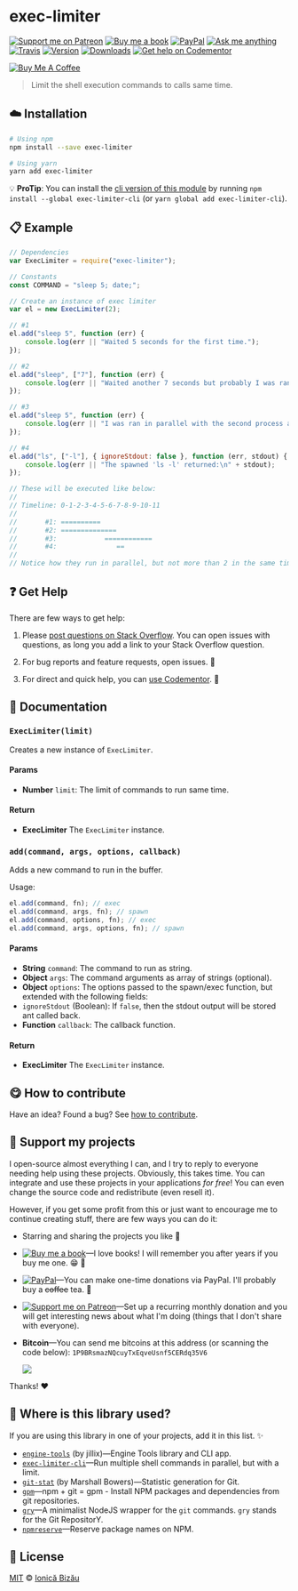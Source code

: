 <!-- Please do not edit this file. Edit the `blah` field in the `package.json` instead. If in doubt, open an issue. -->


# exec-limiter

 [![Support me on Patreon][badge_patreon]][patreon] [![Buy me a book][badge_amazon]][amazon] [![PayPal][badge_paypal_donate]][paypal-donations] [![Ask me anything](https://img.shields.io/badge/ask%20me-anything-1abc9c.svg)](https://github.com/IonicaBizau/ama) [![Travis](https://img.shields.io/travis/IonicaBizau/exec-limiter.svg)](https://travis-ci.org/IonicaBizau/exec-limiter/) [![Version](https://img.shields.io/npm/v/exec-limiter.svg)](https://www.npmjs.com/package/exec-limiter) [![Downloads](https://img.shields.io/npm/dt/exec-limiter.svg)](https://www.npmjs.com/package/exec-limiter) [![Get help on Codementor](https://cdn.codementor.io/badges/get_help_github.svg)](https://www.codementor.io/johnnyb?utm_source=github&utm_medium=button&utm_term=johnnyb&utm_campaign=github)

<a href="https://www.buymeacoffee.com/H96WwChMy" target="_blank"><img src="https://www.buymeacoffee.com/assets/img/custom_images/yellow_img.png" alt="Buy Me A Coffee"></a>

> Limit the shell execution commands to <x> calls same time.

## :cloud: Installation

```sh
# Using npm
npm install --save exec-limiter

# Using yarn
yarn add exec-limiter
```


:bulb: **ProTip**: You can install the [cli version of this module](https://github.com/IonicaBizau/exec-limiter-cli) by running `npm install --global exec-limiter-cli` (or `yarn global add exec-limiter-cli`).

## :clipboard: Example



```js
// Dependencies
var ExecLimiter = require("exec-limiter");

// Constants
const COMMAND = "sleep 5; date;";

// Create an instance of exec limiter
var el = new ExecLimiter(2);

// #1
el.add("sleep 5", function (err) {
    console.log(err || "Waited 5 seconds for the first time.");
});

// #2
el.add("sleep", ["7"], function (err) {
    console.log(err || "Waited another 7 seconds but probably I was ran in parallel with the other process.");
});

// #3
el.add("sleep 5", function (err) {
    console.log(err || "I was ran in parallel with the second process and finished fine.");
});

// #4
el.add("ls", ["-l"], { ignoreStdout: false }, function (err, stdout) {
    console.log(err || "The spawned 'ls -l' returned:\n" + stdout);
});

// These will be executed like below:
//
// Timeline: 0-1-2-3-4-5-6-7-8-9-10-11
//
//       #1: ==========
//       #2: ==============
//       #3:            ============
//       #4:               ==
//
// Notice how they run in parallel, but not more than 2 in the same time.
```



## :question: Get Help

There are few ways to get help:

 1. Please [post questions on Stack Overflow](https://stackoverflow.com/questions/ask). You can open issues with questions, as long you add a link to your Stack Overflow question.
 2. For bug reports and feature requests, open issues. :bug:

 3. For direct and quick help, you can [use Codementor](https://www.codementor.io/johnnyb). :rocket:



## :memo: Documentation


### `ExecLimiter(limit)`
Creates a new instance of `ExecLimiter`.

#### Params

- **Number** `limit`: The limit of commands to run same time.

#### Return
- **ExecLimiter** The `ExecLimiter` instance.

### `add(command, args, options, callback)`
Adds a new command to run in the buffer.

Usage:

```js
el.add(command, fn); // exec
el.add(command, args, fn); // spawn
el.add(command, options, fn); // exec
el.add(command, args, options, fn); // spawn
```

#### Params

- **String** `command`: The command to run as string.
- **Object** `args`: The command arguments as array of strings (optional).
- **Object** `options`: The options passed to the spawn/exec function, but extended with the following fields:
 - `ignoreStdout` (Boolean): If `false`, then the stdout output will be stored ant called back.
- **Function** `callback`: The callback function.

#### Return
- **ExecLimiter** The `ExecLimiter` instance.



## :yum: How to contribute
Have an idea? Found a bug? See [how to contribute][contributing].


## :sparkling_heart: Support my projects

I open-source almost everything I can, and I try to reply to everyone needing help using these projects. Obviously,
this takes time. You can integrate and use these projects in your applications *for free*! You can even change the source code and redistribute (even resell it).

However, if you get some profit from this or just want to encourage me to continue creating stuff, there are few ways you can do it:


 - Starring and sharing the projects you like :rocket:
 - [![Buy me a book][badge_amazon]][amazon]—I love books! I will remember you after years if you buy me one. :grin: :book:
 - [![PayPal][badge_paypal]][paypal-donations]—You can make one-time donations via PayPal. I'll probably buy a ~~coffee~~ tea. :tea:
 - [![Support me on Patreon][badge_patreon]][patreon]—Set up a recurring monthly donation and you will get interesting news about what I'm doing (things that I don't share with everyone).
 - **Bitcoin**—You can send me bitcoins at this address (or scanning the code below): `1P9BRsmazNQcuyTxEqveUsnf5CERdq35V6`

    ![](https://i.imgur.com/z6OQI95.png)


Thanks! :heart:


## :dizzy: Where is this library used?
If you are using this library in one of your projects, add it in this list. :sparkles:


 - [`engine-tools`](https://github.com/jillix/engine-tools) (by jillix)—Engine Tools library and CLI app.
 - [`exec-limiter-cli`](https://github.com/IonicaBizau/exec-limiter-cli#readme)—Run multiple shell commands in parallel, but with a limit.
 - [`git-stat`](https://github.com/maxdeviant/git-stat#readme) (by Marshall Bowers)—Statistic generation for Git.
 - [`gpm`](https://github.com/IonicaBizau/gpm)—npm + git = gpm - Install NPM packages and dependencies from git repositories.
 - [`gry`](https://github.com/IonicaBizau/node-gry)—A minimalist NodeJS wrapper for the `git` commands. `gry` stands for the Git RepositorY.
 - [`npmreserve`](https://github.com/IonicaBizau/npmreserve)—Reserve package names on NPM.

## :scroll: License

[MIT][license] © [Ionică Bizău][website]


[badge_patreon]: https://ionicabizau.github.io/badges/patreon.svg
[badge_amazon]: https://ionicabizau.github.io/badges/amazon.svg
[badge_paypal]: https://ionicabizau.github.io/badges/paypal.svg
[badge_paypal_donate]: https://ionicabizau.github.io/badges/paypal_donate.svg

[patreon]: https://www.patreon.com/ionicabizau
[amazon]: http://amzn.eu/hRo9sIZ
[paypal-donations]: https://www.paypal.com/cgi-bin/webscr?cmd=_s-xclick&hosted_button_id=RVXDDLKKLQRJW

[license]: http://showalicense.com/?fullname=Ionic%C4%83%20Biz%C4%83u%20%3Cbizauionica%40gmail.com%3E%20(https%3A%2F%2Fionicabizau.net)&year=2015#license-mit
[website]: https://ionicabizau.net
[contributing]: /CONTRIBUTING.md
[docs]: /DOCUMENTATION.md
